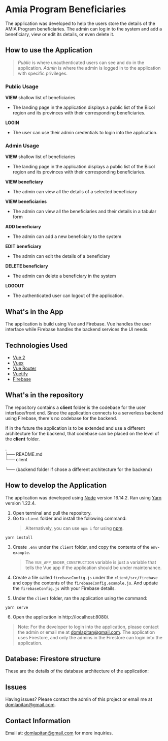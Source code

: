 # Amia Program Beneficiaries

The application was developed to help the users store the details of the AMIA Program beneficiaries. The admin can log in to the system and add a beneficiary, view or edit its details, or even delete it.

## How to use the Application

> _Public_ is where unauthenticated users can see and do in the application. _Admin_ is where the admin is logged in to the application with specific privileges.

### Public Usage

**VIEW** shallow list of beneficiaries

- The landing page in the application displays a public list of the Bicol region and its provinces with their corresponding beneficiaries.

**LOGIN**

- The user can use their admin credentials to login into the application.

### Admin Usage

**VIEW** shallow list of beneficiaries

- The landing page in the application displays a public list of the Bicol region and its provinces with their corresponding beneficiaries.

**VIEW beneficiary**

- The admin can view all the details of a selected beneficiary

**VIEW beneficiaries**

- The admin can view all the beneficiaries and their details in a tabular form

**ADD beneficiary**

- The admin can add a new beneficiary to the system

**EDIT beneficiary**

- The admin can edit the details of a beneficiary

**DELETE beneficiary**

- The admin can delete a beneficiary in the system

**LOGOUT**

- The authenticated user can logout of the application.

## What's in the App

The application is build using Vue and Firebase.
Vue handles the user interface while Firebase handles the backend services the UI needs.

## Technologies Used

- [Vue 2](https://vuejs.org/)
- [Vuex](https://vuex.vuejs.org/)
- [Vue Router](https://router.vuejs.org/)
- [Vuetify](https://vuetifyjs.com/en/)
- [Firebase](https://firebase.google.com/)

## What's in the repository

The repository contains a **client** folder is the codebase for the user interface/front end.
Since the application connects to a serverless backend using Firebase, there's no codebase for the backend.

If in the future the application is to be extended and use a different architecture for the backend, that codebase can be placed on the level of the **client** folder.

.\
├── README.md\
└── client

└── (backend folder if chose a different architecture for the backend)

## How to develop the Application

The application was developed using [Node](https://nodejs.org/en/) version 16.14.2. Ran using [Yarn](https://yarnpkg.com/) version 1.22.4.

1. Open terminal and pull the repository.
2. Go to `client` folder and install the following command:
   > Alternatively, you can use `npm i` for using [npm](https://www.npmjs.com/).

```
yarn install
```

3. Create `.env` under the `client` folder, and copy the contents of the `env-example`.

   > The `VUE_APP_UNDER_CONSTRUCTION` variable is just a variable that tells the Vue app if the application should be under maintenance.

4. Create a file called `firebaseConfig.js` under the `client/src/firebase` and copy the contents of the `firebaseConfig.example.js`. And update the `firebaseConfig.js` with your Firebase details.

5. Under the `client` folder, ran the application using the command:

```
yarn serve
```

6. Open the application in http://localhost:8080/.

> Note: For the developer to login into the application, please contact the admin or email me at domlapitan@gmail.com. The application uses Firestore, and only the admins in the Firestore can login into the application.

## Database: Firestore structure

These are the details of the database architecture of the application:

## Issues

Having issues? Please contact the admin of this project or email me at domlapitan@gmail.com.

## Contact Information

Email at: domlapitan@gmail.com for more inquiries.

